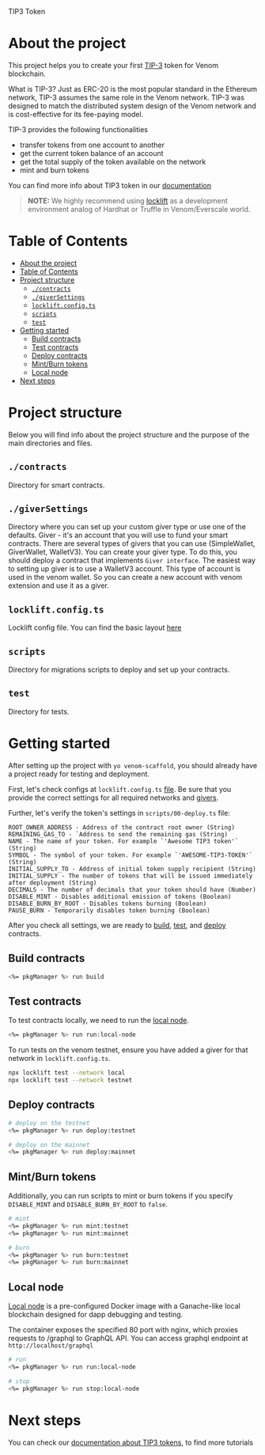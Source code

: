TIP3 Token

# About the project
This project helps you to create your first [TIP-3](https://docs.venom.foundation/build/development-guides/how-to-create-your-own-fungible-tip-3-token/fungible-tokens-in-venom-network) token for Venom blockchain.

What is TIP-3?
Just as ERC-20 is the most popular standard in the Ethereum network, TIP-3 assumes the same role in the Venom network. TIP-3 was designed to match the distributed system design of the Venom network and is cost-effective for its fee-paying model.

TIP-3 provides the following functionalities
 - transfer tokens from one account to another
 - get the current token balance of an account
 - get the total supply of the token available on the network
 - mint and burn tokens

You can find more info about TIP3 token in our [documentation](https://docs.venom.foundation/build/development-guides/how-to-create-your-own-fungible-tip-3-token/fungible-tokens-in-venom-network)

> **NOTE:** We highly recommend using [locklift](https://github.com/broxus/locklift/) as a development environment analog of  Hardhat or Truffle in Venom/Everscale world.

# Table of Contents
- [About the project](#about-the-project)
- [Table of Contents](#table-of-contents)
- [Project structure](#project-structure)
  - [`./contracts`](#contracts)
  - [`./giverSettings`](#giversettings)
  - [`locklift.config.ts`](#lockliftconfigts)
  - [`scripts`](#scripts)
  - [`test`](#test)
- [Getting started](#getting-started)
  - [Build contracts](#build-contracts)
  - [Test contracts](#test-contracts)
  - [Deploy contracts](#deploy-contracts)
  - [Mint/Burn tokens](#mintburn-tokens)
  - [Local node](#local-node)
- [Next steps](#next-steps)

# Project structure
Below you will find info about the project structure and the purpose of the main directories and files.
## `./contracts`
Directory for smart contracts.

## `./giverSettings`
Directory where you can set up your custom giver type or use one of the defaults. Giver - it's an account that you will use to fund your smart contracts. There are several types of givers that you can use (SimpleWallet, GiverWallet, WalletV3). You can create your giver type. To do this, you should deploy a contract that implements `Giver interface`. 
The easiest way to setting up giver is to use a WalletV3 account. This type of account is used in the venom wallet. So you can create a new account with venom extension and use it as a giver.

## `locklift.config.ts`
Locklift config file. You can find the basic layout [here](https://docs.venom.foundation/build/development-guides/setting-up-the-venom-smart-contract-development-environment/#configuration)

## `scripts`
Directory for migrations scripts to deploy and set up your contracts.

## `test`
Directory for tests.

# Getting started
After setting up the project with `yo venom-scaffold`, you should already have a project ready for testing and deployment. 

First, let's check configs at `locklift.config.ts` [file](#lockliftconfigts). Be sure that you provide the correct settings for all required networks and [givers](#giversettings). 

Further, let's verify the token's settings in `scripts/00-deploy.ts` file:
```
ROOT_OWNER_ADDRESS - Address of the contract root owner (String)
REMAINING_GAS_TO - `Address to send the remaining gas (String)
NAME - The name of your token. For example `'Awesome TIP3 token'` (String)
SYMBOL - The symbol of your token. For example `'AWESOME-TIP3-TOKEN'` (String)
INITIAL_SUPPLY_TO - Address of initial token supply recipient (String)
INITIAL_SUPPLY - The number of tokens that will be issued immediately after deployment (String)
DECIMALS - The number of decimals that your token should have (Number)
DISABLE_MINT - Disables additional emission of tokens (Boolean)
DISABLE_BURN_BY_ROOT - Disables tokens burning (Boolean)
PAUSE_BURN - Temporarily disables token burning (Boolean)
```

After you check all settings, we are ready to [build](#build-contracts), [test](#test-contracts), and [deploy](#deploy-contracts) contracts.

## Build contracts
```bash
<%= pkgManager %> run build
```

## Test contracts
To test contracts locally, we need to run the [local node](#local-node).
```bash 
<%= pkgManager %> run run:local-node
```

To run tests on the venom testnet, ensure you have added a giver for that network in `locklift.config.ts`.

```bash
npx locklift test --network local
npx locklift test --network testnet
```

## Deploy contracts
```bash
# deploy on the testnet
<%= pkgManager %> run deploy:testnet

# deploy on the mainnet
<%= pkgManager %> run deploy:mainnet
```

## Mint/Burn tokens
Additionally, you can run scripts to mint or burn tokens if you specify `DISABLE_MINT` and `DISABLE_BURN_BY_ROOT` to `false`.
```bash
# mint
<%= pkgManager %> run mint:testnet
<%= pkgManager %> run mint:mainnet

# burn
<%= pkgManager %> run burn:testnet
<%= pkgManager %> run burn:mainnet
```

## Local node
[Local node](https://hub.docker.com/r/tonlabs/local-node) is a pre-configured Docker image with a Ganache-like local blockchain designed for dapp debugging and testing. 

The container exposes the specified 80 port with nginx, which proxies requests to /graphql to GraphQL API. You can access graphql endpoint at `http://localhost/graphql`

```bash
# run
<%= pkgManager %> run run:local-node

# stop
<%= pkgManager %> run stop:local-node
```

# Next steps
You can check our [documentation about TIP3 tokens](https://docs.venom.foundation/build/development-guides/how-to-create-your-own-fungible-tip-3-token/venom-in-action/simple-tokensale), to find more tutorials